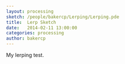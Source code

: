 ```yaml
---
layout: processing
sketch: /people/bakercp/Lerping/Lerping.pde
title:  Lerp Sketch
date:   2014-02-11 13:00:00
categories: processing
author: bakercp
---
```


My lerping test.